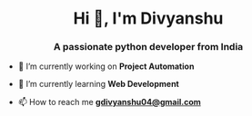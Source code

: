 <h1 align="center">Hi 👋, I'm Divyanshu</h1>
<h3 align="center">A passionate python developer from India</h3>

- 🔭 I’m currently working on **Project Automation**

- 🌱 I’m currently learning **Web Development**

- 📫 How to reach me **gdivyanshu04@gmail.com**
